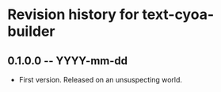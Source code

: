 # Revision history for text-cyoa-builder

## 0.1.0.0 -- YYYY-mm-dd

* First version. Released on an unsuspecting world.
